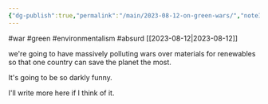 ```yaml
---
{"dg-publish":true,"permalink":"/main/2023-08-12-on-green-wars/","noteIcon":""}
---
```


#war #green #environmentalism #absurd 
[[2023-08-12\|2023-08-12]]

we're going to have massively polluting wars over materials for renewables so that one country can save the planet the most.

It's going to be so darkly funny.

I'll write more here if I think of it.